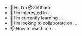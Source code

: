 - 👋 Hi, I’m @Gottham
- 👀 I’m interested in ...
- 🌱 I’m currently learning ...
- 💞️ I’m looking to collaborate on ...
- 📫 How to reach me ...

<!---
Gottham/Gottham is a ✨ special ✨ repository because its `README.md` (this file) appears on your GitHub profile.
You can click the Preview link to take a look at your changes.
--->
